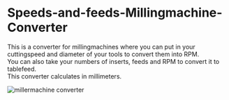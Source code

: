 # Speeds-and-feeds-Millingmachine-Converter

This is a converter for millingmachines where you can put in your cuttingspeed and diameter of your tools to convert them into RPM. <br> You can also take your numbers of inserts, feeds and RPM to convert it to tablefeed. <br>
This converter calculates in millimeters.


![millermachine converter](https://user-images.githubusercontent.com/126105599/230582904-a2153a28-384c-447b-b81c-fe10a331113e.png)
